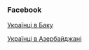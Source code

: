 ### Facebook

[Українці в Баку](https://www.facebook.com/ukrainians.azerbaijan/)

[Українці в Азербайджані](https://www.facebook.com/groups/629107967201703/?ref=share)